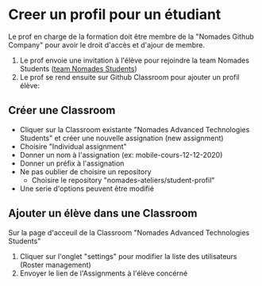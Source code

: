 # Creer un profil pour un étudiant

Le prof en charge de la formation doit être membre de la "Nomades Github Company" pour avoir le droit d'accès et d'ajour de membre. 
1. Le prof envoie une invitation à l'élève pour rejoindre la team Nomades Students ([team Nomades Students](https://github.com/orgs/nomades-ateliers/teams/students))
2. Le prof se rend ensuite sur Github Classroom pour ajouter un profil élève:

## Créer une Classroom
- Cliquer sur la Classroom existante  "Nomades Advanced Technologies Students" et créer une nouvelle assignation (new assignment)
- Choisire "Individual assignment"
- Donner un nom à l'assignation (ex: mobile-cours-12-12-2020)
- Donner un préfix à l'assignation
- Ne pas oublier de choisire un repository
  - Choisire le repository "nomades-ateliers/student-profil"
- Une serie d'options peuvent être modifié

## Ajouter un élève dans une Classroom
Sur la page d'acceuil de la Classroom "Nomades Advanced Technologies Students"
1. Cliquer sur l'onglet "settings" pour modifier la liste des utilisateurs (Roster management) 
2. Envoyer le lien de l'Assignments à l'élève concérné
